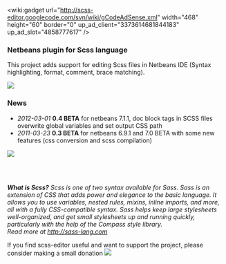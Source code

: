 <wiki:gadget url="http://scss-editor.googlecode.com/svn/wiki/gCodeAdSense.xml" width="468" height="60" border="0" up\_ad\_client="3373614681844183" up\_ad\_slot="4858777617" />



### Netbeans plugin for Scss language ###
This project adds support for editing Scss files in Netbeans IDE (Syntax highlighting, format, comment, brace matching).

<img src='http://scss-editor.googlecode.com/svn/images/styles.png'>


<h3>News</h3>
<ul><li><i>2012-03-01</i> <b>0.4 BETA</b> for netbeans 7.1.1, doc block tags in SCSS files overwrite global variables and set output CSS path<br>
</li><li><i>2011-03-23</i> <b>0.3 BETA</b> for netbeans 6.9.1 and 7.0 BETA with some new features (css conversion and scss compilation)</li></ul>

<img src='http://scss-editor.googlecode.com/svn/images/options.png'>

<br><br>

<i><b>What is Scss?</b> Scss is one of two syntax available for Sass. Sass is an extension of CSS that adds power and elegance to the basic language. It allows you to use variables, nested rules, mixins, inline imports, and more, all with a fully CSS-compatible syntax. Sass helps keep large stylesheets well-organized, and get small stylesheets up and running quickly, particularly with the help of the Compass style library.<br>
Read more at <a href='http://sass-lang.com'>http://sass-lang.com</a></i>





If you find scss-editor useful and want to support the project, please consider making a small donation  <a href='https://www.paypal.com/cgi-bin/webscr?cmd=_donations&business=D38CBC9P3DGSC&lc=FR&item_name=scss%2deditor&no_note=1&no_shipping=1&rm=1&return=http%3a%2f%2fcode%2egoogle%2ecom%2fp%2fscss%2deditor%2f&cancel_return=http%3a%2f%2fcode%2egoogle%2ecom%2fp%2fscss%2deditor%2f&currency_code=USD&bn=PP%2dDonationsBF%3abtn_donate_LG%2egif%3aNonHosted'><img src='https://www.paypal.com/en_US/i/btn/btn_donate_LG.gif' /></a>